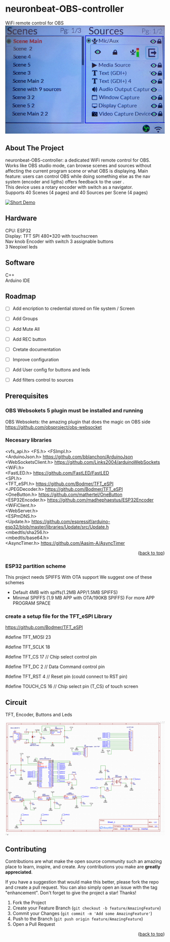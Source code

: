 # neuronbeat-OBS-controller
WiFi remote control for OBS
![alt text](https://github.com/Mesihas/neuronbeat-OBS-controller/blob/main/Docs/images/NeuronBeat-OBS-Controller-popmenu.png)

## About The Project
neuronbeat-OBS-controller: a dedicated WiFi remote control for OBS.   
Works like OBS studio mode, can browse scenes and sources without affecting the current program scene or what OBS is displaying.
Main feature: users can control OBS while doing something else as the nav system (encoder and ligths)
offers feedback to the user .    
This device uses a rotary encoder with switch as a navigator.   
Supports 40 Scenes (4 pages) and 40 Sources per Scene (4 pages)   

[![Short Demo](https://img.youtube.com/vi/gIc_GHmdLuY/0.jpg)](https://www.youtube.com/watch?v=gIc_GHmdLuY)   

## Hardware
CPU: ESP32   
Display: TFT SPI 480*320 with touchscreen   
Nav knob Encoder with switch
3 assignable buttons   
3 Neopixel leds   

## Software
C++   
Arduino IDE   

<!-- ROADMAP -->
## Roadmap

- [ ] Add encription to credential stored on file system / Screen
- [ ] Add Groups
- [ ] Add Mute All
- [ ] Add REC button
- [ ] Cretate documentation
- [ ] Improve configuration
- [ ] Add User config for buttons and leds
- [ ] Add filters control to sources


## Prerequisites
### OBS Websokets 5 plugin must be installed and running
OBS Websokets: the amazing plugin that does the magic on OBS side   
https://github.com/obsproject/obs-websocket

### Necesary libraries 

 <vfs_api.h> <FS.h> <FSImpl.h>   
 <ArduinoJson.h> https://github.com/bblanchon/ArduinoJson   
 <WebSocketsClient.h> https://github.com/Links2004/arduinoWebSockets   
 <WiFi.h>   
 <FastLED.h> https://github.com/FastLED/FastLED   
 <SPI.h>   
 <TFT_eSPI.h> https://github.com/Bodmer/TFT_eSPI   
 <JPEGDecoder.h> https://github.com/Bodmer/TFT_eSPI   
 <OneButton.h> https://github.com/mathertel/OneButton   
 <ESP32Encoder.h> https://github.com/madhephaestus/ESP32Encoder   
 <WiFiClient.h>   
 <WebServer.h>   
 <ESPmDNS.h>   
 <Update.h> https://github.com/espressif/arduino-esp32/blob/master/libraries/Update/src/Update.h   
 <mbedtls/sha256.h>   
 <mbedtls/base64.h>   
 <AsyncTimer.h> https://github.com/Aasim-A/AsyncTimer   


<p align="right">(<a href="#top">back to top</a>)</p>

### ESP32 partition scheme
This project needs SPIFFS With OTA support
We suggest one of these schemes
* Default 4MB with spiffs(1.2MB APP/1.5MB SPIFFS)
* Minimal SPIFFS (1.9 MB APP with OTA/190KB SPIFFS) For more APP PROGRAM SPACE


### create a setup file for the TFT_eSPI Library
https://github.com/Bodmer/TFT_eSPI   

#define TFT_MOSI 23   

#define TFT_SCLK 18   

#define TFT_CS   17  // Chip select control pin   

#define TFT_DC    2  // Data Command control pin  

#define TFT_RST   4  // Reset pin (could connect to RST pin)   

#define TOUCH_CS 16    // Chip select pin (T_CS) of touch screen   


## Circuit 

TFT, Encoder, Buttons and Leds

![alt text](https://github.com/Mesihas/neuronbeat-OBS-controller/blob/main/NeuronBeat%20Controller%20circuit.png)

<!-- CONTRIBUTING -->
## Contributing

Contributions are what make the open source community such an amazing place to learn, inspire, and create. Any contributions you make are **greatly appreciated**.

If you have a suggestion that would make this better, please fork the repo and create a pull request. You can also simply open an issue with the tag "enhancement".
Don't forget to give the project a star! Thanks!

1. Fork the Project
2. Create your Feature Branch (`git checkout -b feature/AmazingFeature`)
3. Commit your Changes (`git commit -m 'Add some AmazingFeature'`)
4. Push to the Branch (`git push origin feature/AmazingFeature`)
5. Open a Pull Request

<p align="right">(<a href="#top">back to top</a>)</p>